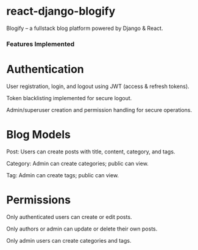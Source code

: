 # react-django-blogify
Blogify – a fullstack blog platform powered by Django &amp; React.


### Features Implemented
# Authentication

User registration, login, and logout using JWT (access & refresh tokens).

Token blacklisting implemented for secure logout.

Admin/superuser creation and permission handling for secure operations.

# Blog Models

Post: Users can create posts with title, content, category, and tags.

Category: Admin can create categories; public can view.

Tag: Admin can create tags; public can view.

# Permissions

Only authenticated users can create or edit posts.

Only authors or admin can update or delete their own posts.

Only admin users can create categories and tags.
